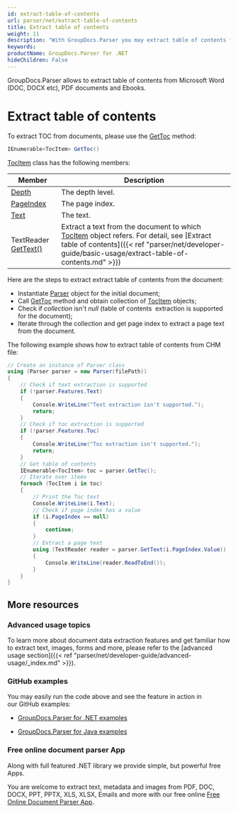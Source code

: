 ```yaml
---
id: extract-table-of-contents
url: parser/net/extract-table-of-contents
title: Extract table of contents
weight: 11
description: "With GroupDocs.Parser you may extract table of contents from Microsoft Word (DOC, DOCX etc), PDF documents and Ebooks (CHM, EPUB)."
keywords: 
productName: GroupDocs.Parser for .NET
hideChildren: False
---
```

GroupDocs.Parser allows to extract table of contents from Microsoft Word (DOC, DOCX etc), PDF documents and Ebooks.

# Extract table of contents

To extract TOC from documents, please use the [GetToc](https://apireference.groupdocs.com/net/parser/groupdocs.parser/parser/methods/gettoc) method:

```csharp
IEnumerable<TocItem> GetToc()

```

[TocItem](https://apireference.groupdocs.com/net/parser/groupdocs.parser.data/tocitem) class has the following members:

| Member | Description |
| --- | --- |
| [Depth](https://apireference.groupdocs.com/net/parser/groupdocs.parser.data/tocitem/properties/depth) | The depth level. |
| [PageIndex](https://apireference.groupdocs.com/net/parser/groupdocs.parser.data/tocitem/properties/pageindex) | The page index. |
| [Text](https://apireference.groupdocs.com/net/parser/groupdocs.parser.data/tocitem/properties/text) | The text. |
| TextReader [GetText()](https://apireference.groupdocs.com/net/parser/groupdocs.parser.data/tocitem/methods/gettext) | Extract a text from the document to which [TocItem](https://apireference.groupdocs.com/net/parser/groupdocs.parser.data/tocitem) object refers. For detail, see [Extract table of contents]({{< ref "parser/net/developer-guide/basic-usage/extract-table-of-contents.md" >}}) |

Here are the steps to extract extract table of contents from the document:

*   Instantiate [Parser](https://apireference.groupdocs.com/net/parser/groupdocs.parser/parser) object for the initial document;
*   Call [GetToc](https://apireference.groupdocs.com/net/parser/groupdocs.parser/parser/methods/gettoc) method and obtain collection of [TocItem](https://apireference.groupdocs.com/net/parser/groupdocs.parser.data/tocitem) objects;
*   Check if *collection* isn't *null* (table of contents  extraction is supported for the document);
*   Iterate through the collection and get page index to extract a page text from the document.

The following example shows how to extract table of contents from CHM file:

```csharp
// Create an instance of Parser class
using (Parser parser = new Parser(filePath))
{
    // Check if text extraction is supported
    if (!parser.Features.Text)
    {
        Console.WriteLine("Text extraction isn't supported.");
        return;
    }
    // Check if toc extraction is supported
    if (!parser.Features.Toc)
    {
        Console.WriteLine("Toc extraction isn't supported.");
        return;
    }
    // Get table of contents
    IEnumerable<TocItem> toc = parser.GetToc();
    // Iterate over items
    foreach (TocItem i in toc)
    {
        // Print the Toc text
        Console.WriteLine(i.Text);
        // Check if page index has a value
        if (i.PageIndex == null)
        {
            continue;
        }
        // Extract a page text
        using (TextReader reader = parser.GetText(i.PageIndex.Value))
        {
            Console.WriteLine(reader.ReadToEnd());
        }
    }
}

```

## More resources

### Advanced usage topics

To learn more about document data extraction features and get familiar how to extract text, images, forms and more, please refer to the [advanced usage section]({{< ref "parser/net/developer-guide/advanced-usage/_index.md" >}}).

### GitHub examples

You may easily run the code above and see the feature in action in our GitHub examples:

*   [GroupDocs.Parser for .NET examples](https://github.com/groupdocs-parser/GroupDocs.Parser-for-.NET)
    
*   [GroupDocs.Parser for Java examples](https://github.com/groupdocs-parser/GroupDocs.Parser-for-Java)
    

### Free online document parser App

Along with full featured .NET library we provide simple, but powerful free Apps.

You are welcome to extract text, metadata and images from PDF, DOC, DOCX, PPT, PPTX, XLS, XLSX, Emails and more with our free online [Free Online Document Parser App](https://products.groupdocs.app/parser).
